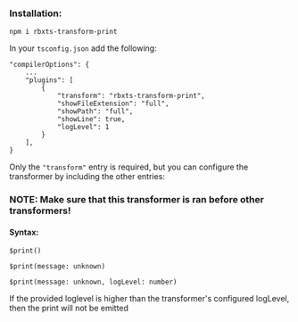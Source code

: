 ### Installation:
```
npm i rbxts-transform-print
```

In your `tsconfig.json` add the following:
```
"compilerOptions": {
	...
	"plugins": [
		{
			"transform": "rbxts-transform-print",
			"showFileExtension": "full",
			"showPath": "full",
			"showLine": true,
			"logLevel": 1
		}
	],
}
```
Only the `"transform"` entry is required, but you can configure the transformer by including the other entries:

### NOTE: Make sure that this transformer is ran before other transformers!

#### Syntax:
```
$print()
```
```
$print(message: unknown)
```
```
$print(message: unknown, logLevel: number)
```

If the provided loglevel is higher than the transformer's configured logLevel, then the print will not be emitted
